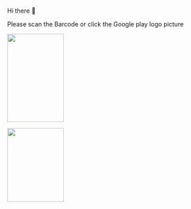 <P>Hi there 👋<p>
  <p text="align:center">Please scan the Barcode or  click the Google play logo picture
 </p>
<p>

  <img style="border:30px;" src="https://i.hizliresim.com/hrq7qdy.png" width="130" height="203">
 
  
  <a href="https://play.google.com/store/apps/dev?id=6434216887703327919" target="_blank"><img src="https://cdn-icons-png.flaticon.com/512/732/732208.png?w=360" width="130" height="170" >
  </a>
  </p>
  
